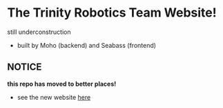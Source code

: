 # The Trinity Robotics Team Website!

still underconstruction
- built by Moho (backend) and Seabass (frontend)

## NOTICE

**this repo has moved to better places!**
- see the new website [here](https://trinityschoolcomputerscience.github.io/Robotics/)

